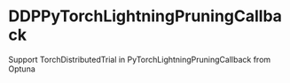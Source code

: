 # DDPPyTorchLightningPruningCallback
Support TorchDistributedTrial in PyTorchLightningPruningCallback from Optuna
